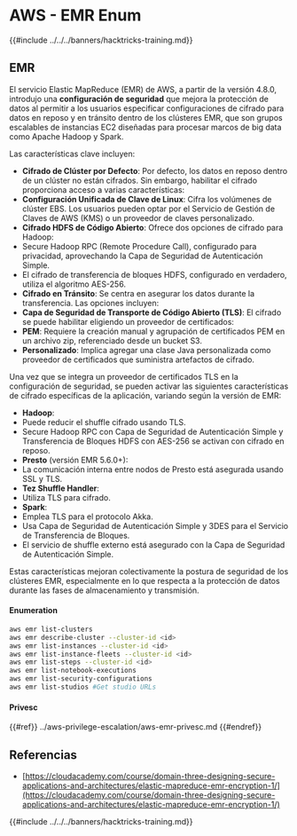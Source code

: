 # AWS - EMR Enum

{{#include ../../../banners/hacktricks-training.md}}

## EMR

El servicio Elastic MapReduce (EMR) de AWS, a partir de la versión 4.8.0, introdujo una **configuración de seguridad** que mejora la protección de datos al permitir a los usuarios especificar configuraciones de cifrado para datos en reposo y en tránsito dentro de los clústeres EMR, que son grupos escalables de instancias EC2 diseñadas para procesar marcos de big data como Apache Hadoop y Spark.

Las características clave incluyen:

- **Cifrado de Clúster por Defecto**: Por defecto, los datos en reposo dentro de un clúster no están cifrados. Sin embargo, habilitar el cifrado proporciona acceso a varias características:
- **Configuración Unificada de Clave de Linux**: Cifra los volúmenes de clúster EBS. Los usuarios pueden optar por el Servicio de Gestión de Claves de AWS (KMS) o un proveedor de claves personalizado.
- **Cifrado HDFS de Código Abierto**: Ofrece dos opciones de cifrado para Hadoop:
- Secure Hadoop RPC (Remote Procedure Call), configurado para privacidad, aprovechando la Capa de Seguridad de Autenticación Simple.
- El cifrado de transferencia de bloques HDFS, configurado en verdadero, utiliza el algoritmo AES-256.
- **Cifrado en Tránsito**: Se centra en asegurar los datos durante la transferencia. Las opciones incluyen:
- **Capa de Seguridad de Transporte de Código Abierto (TLS)**: El cifrado se puede habilitar eligiendo un proveedor de certificados:
- **PEM**: Requiere la creación manual y agrupación de certificados PEM en un archivo zip, referenciado desde un bucket S3.
- **Personalizado**: Implica agregar una clase Java personalizada como proveedor de certificados que suministra artefactos de cifrado.

Una vez que se integra un proveedor de certificados TLS en la configuración de seguridad, se pueden activar las siguientes características de cifrado específicas de la aplicación, variando según la versión de EMR:

- **Hadoop**:
- Puede reducir el shuffle cifrado usando TLS.
- Secure Hadoop RPC con Capa de Seguridad de Autenticación Simple y Transferencia de Bloques HDFS con AES-256 se activan con cifrado en reposo.
- **Presto** (versión EMR 5.6.0+):
- La comunicación interna entre nodos de Presto está asegurada usando SSL y TLS.
- **Tez Shuffle Handler**:
- Utiliza TLS para cifrado.
- **Spark**:
- Emplea TLS para el protocolo Akka.
- Usa Capa de Seguridad de Autenticación Simple y 3DES para el Servicio de Transferencia de Bloques.
- El servicio de shuffle externo está asegurado con la Capa de Seguridad de Autenticación Simple.

Estas características mejoran colectivamente la postura de seguridad de los clústeres EMR, especialmente en lo que respecta a la protección de datos durante las fases de almacenamiento y transmisión.

#### Enumeration
```bash
aws emr list-clusters
aws emr describe-cluster --cluster-id <id>
aws emr list-instances --cluster-id <id>
aws emr list-instance-fleets --cluster-id <id>
aws emr list-steps --cluster-id <id>
aws emr list-notebook-executions
aws emr list-security-configurations
aws emr list-studios #Get studio URLs
```
#### Privesc

{{#ref}}
../aws-privilege-escalation/aws-emr-privesc.md
{{#endref}}

## Referencias

- [https://cloudacademy.com/course/domain-three-designing-secure-applications-and-architectures/elastic-mapreduce-emr-encryption-1/](https://cloudacademy.com/course/domain-three-designing-secure-applications-and-architectures/elastic-mapreduce-emr-encryption-1/)

{{#include ../../../banners/hacktricks-training.md}}
